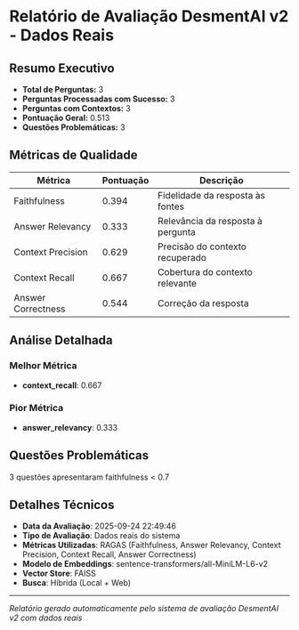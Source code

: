 # Relatório de Avaliação DesmentAI v2 - Dados Reais

## Resumo Executivo

- **Total de Perguntas:** 3
- **Perguntas Processadas com Sucesso:** 3
- **Perguntas com Contextos:** 3
- **Pontuação Geral:** 0.513
- **Questões Problemáticas:** 3

## Métricas de Qualidade

| Métrica | Pontuação | Descrição |
|---------|-----------|-----------|
| Faithfulness | 0.394 | Fidelidade da resposta às fontes |
| Answer Relevancy | 0.333 | Relevância da resposta à pergunta |
| Context Precision | 0.629 | Precisão do contexto recuperado |
| Context Recall | 0.667 | Cobertura do contexto relevante |
| Answer Correctness | 0.544 | Correção da resposta |

## Análise Detalhada

### Melhor Métrica
- **context_recall**: 0.667

### Pior Métrica
- **answer_relevancy**: 0.333

## Questões Problemáticas

3 questões apresentaram faithfulness < 0.7

## Detalhes Técnicos

- **Data da Avaliação**: 2025-09-24 22:49:46
- **Tipo de Avaliação**: Dados reais do sistema
- **Métricas Utilizadas**: RAGAS (Faithfulness, Answer Relevancy, Context Precision, Context Recall, Answer Correctness)
- **Modelo de Embeddings**: sentence-transformers/all-MiniLM-L6-v2
- **Vector Store**: FAISS
- **Busca**: Híbrida (Local + Web)

---
*Relatório gerado automaticamente pelo sistema de avaliação DesmentAI v2 com dados reais*
